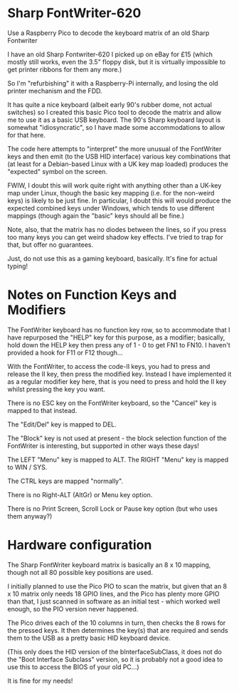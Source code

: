 # Sharp FontWriter-620
Use a Raspberry Pico to decode the keyboard matrix of an old Sharp Fontwriter

I have an old Sharp Fontwriter-620 I picked up on eBay for £15 (which mostly still works, even the 3.5" floppy disk,
but it is virtually impossible to get printer ribbons for them any more.)

So I'm "refurbishing" it with a Raspberry-Pi internally, and losing the old printer mechanism and the FDD.

It has quite a nice keyboard (albeit early 90's rubber dome, not actual switches) so I created this basic Pico tool to
decode the matrix and allow me to use it as a basic USB keyboard.
The 90's Sharp keyboard layout is somewhat "idiosyncratic", so I have made some accommodations to allow for that here.

The code here attempts to "interpret" the more unusual of the FontWriter keys and then emit (to the USB HID interface)
various key combinations that (at least for a Debian-based Linux with a UK key map loaded) produces the "expected" symbol
on the screen.

FWIW, I doubt this will work quite right with anything other than a UK-key map under Linux, though the basic key mapping
(i.e. for the non-weird keys) is likely to be just fine.
In particular, I doubt this will would produce the expected combined keys under Windows, which tends to use different
mappings (though again the "basic" keys should all be fine.)

Note, also, that the matrix has no diodes between the lines, so if you press too many keys you can get weird shadow key
effects. I've tried to trap for that, but offer no guarantees.

Just, do not use this as a gaming keyboard, basically. It's fine for actual typing!

# Notes on Function Keys and Modifiers
The FontWriter keyboard has no function key row, so to accommodate that I have repurposed the "HELP" key for this
purpose, as a modifier; basically, hold down the HELP key then press any of 1 - 0 to get FN1 to FN10.
I haven't provided a hook for F11 or F12 though...

With the FontWriter, to access the code-II keys, you had to press and release the II key, then press the modified key.
Instead I have implemented it as a regular modifier key here, that is you need to press and hold the II key whilst
pressing the key you want.

There is no ESC key on the FontWriter keyboard, so the "Cancel" key is mapped to that instead.

The "Edit/Del" key is mapped to DEL.

The "Block" key is not used at present - the block selection function of the FontWriter is interesting, but supported
in other ways these days!

The LEFT "Menu" key is mapped to ALT.
The RIGHT "Menu" key is mapped to WIN / SYS.

The CTRL keys are mapped "normally".

There is no Right-ALT (AltGr) or Menu key option.

There is no Print Screen, Scroll Lock or Pause key option (but who uses them anyway?)


# Hardware configuration
The Sharp FontWriter keyboard matrix is basically an 8 x 10 mapping, though not all 80 possible key positions are used.

I initially planned to use the Pico PIO to scan the matrix, but given that an 8 x 10 matrix only needs 18 GPIO lines,
and the Pico has plenty more GPIO than that, I just scanned in software as an initial test - which worked well enough,
so the PIO version never happened.

The Pico drives each of the 10 columns in turn, then checks the 8 rows for the pressed keys. It then determines the key(s)
that are required and sends them to the USB as a pretty basic HID keyboard device.

(This only does the HID version of the bInterfaceSubClass, it does not do the "Boot Interface Subclass" version,
so it is probably not a good idea to use this to access the BIOS of your old PC...)

It is fine for my needs!
